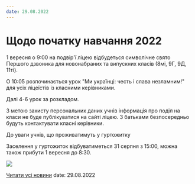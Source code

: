 ```yaml
---
date: 29.08.2022
---
```

# Щодо початку навчання 2022

1 вересня о 9:00 на подвір'ї ліцею відбудеться символічне свято Першого дзвоника для новонабраних та випускних класів (8мі, 9Г, 9Д, 11ті).

О 10:05 розпочинається урок "Ми українці: честь і слава незламним!" для усіх ліцеїстів із класними керівниками.

Далі 4-6 урок за розкладом.

З метою захисту персональних даних учнів інформація про поділ на класи не буде публікуватися на сайті ліцею. З батьками безпосередньо будуть контактувати класні керівники.

До уваги учнів, що проживатимуть у гуртожитку

Заселення у гуртожиток відбуватиметься 31 серпня з 15:00, можна також прибути 1 вересня до 8:30.

![](/images/blog/щодо-початку-навчання-2022/1вересня.jpg)

[Читати усі новини](/news)
date: 29.08.2022
